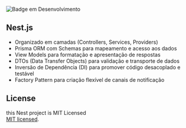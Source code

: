 ![Badge em Desenvolvimento](http://img.shields.io/static/v1?label=STATUS&message=EM%20DESENVOLVIMENTO&color=GREEN&style=for-the-badge)
<br/>
## Nest.js
 - Organizado em camadas (Controllers, Services, Providers)
 - Prisma ORM com Schemas para mapeamento e acesso aos dados
 - View Models para formatação e apresentação de respostas
 - DTOs (Data Transfer Objects) para validação e transporte de dados
 - Inversão de Dependência (DI) para promover código desacoplado e testável
 - Factory Pattern para criação flexível de canais de notificação
## License

this Nest project is MIT Licensed
<br/>
 [MIT licensed](https://github.com/nestjs/nest/blob/master/LICENSE).

